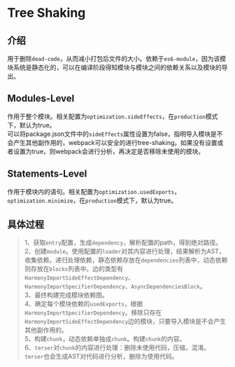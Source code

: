 # Tree Shaking

## 介绍

用于删除`dead-code`，从而减小打包后文件的大小。依赖于`es6-module`，因为该模块系统是静态化的，可以在编译阶段得知模块与模块之间的依赖关系以及模块的导出。

## Modules-Level

作用于整个模块。相关配置为`optimization.sideEffects`，在`production`模式下，默认为true。\
可以将package.json文件中的`sideEffects`属性设置为false，指明导入模块是不会产生其他副作用的，webpack可以安全的进行tree-shaking。如果没有设置或者设置为true，则webpack会进行分析，再决定是否移除未使用的模块。

## Statements-Level

作用于模块内的语句。相关配置为`optimization.usedExports`，`optimization.minimize`，在`production`模式下，默认为true。

## 具体过程

> 1、获取`entry`配置，生成`dependency`，解析配置的path，得到绝对路径。\
> 2、创建`module`。使用配置的`loader`对其内容进行处理，结果解析为AST，收集依赖。递归处理依赖，静态依赖存放在`dependencies`列表中，动态依赖则存放在`blocks`列表中。边的类型有`HarmonyImportSideEffectDependency`、`HarmonyImportSpecifierDependency`、`AsyncDependenciesBlock`。\
> 3、最终构建完成模块依赖图。\
> 4、确定每个模块依赖的`usedExports`，根据`HarmonyImportSpecifierDependency`。移除只存在`HarmonyImportSideEffectDependency`边的模块，只要导入模块是不会产生其他副作用的。\
> 5、构建`chunk`，动态依赖单独成`chunk`。构建`chunk`的内容。\
> 6、`terser`对`chunk`的内容进行处理：删除未使用代码，压缩，混淆。`terser`也会生成AST对代码进行分析，删除为使用代码。
